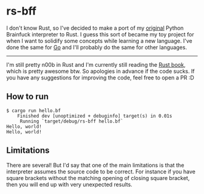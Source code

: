 # rs-bff

I don't know Rust, so I've decided to make a port of my [original](https://github.com/csixteen/py-bff) Python Brainfuck interpreter to Rust. I guess this sort of became my toy project for when I want to solidify some concepts while learning a new language. I've done the same for [Go](https://github.com/csixteen/go-bff) and I'll probably do the same for other languages.

---

I'm still pretty n00b in Rust and I'm currently still reading the [Rust book](https://doc.rust-lang.org/book/), which is pretty awesome btw. So apologies in advance if the code sucks. If you have any suggestions for improving the code, feel free to open a PR :D

## How to run

```
$ cargo run hello.bf
    Finished dev [unoptimized + debuginfo] target(s) in 0.01s
     Running `target/debug/rs-bff hello.bf`
Hello, world!
Hello, world!
```

## Limitations

There are several! But I'd say that one of the main limitations is that the interpreter assumes the source code to be correct. For instance if you have square brackets without the matching opening of closing square bracket, then you will end up with very unexpected results.
